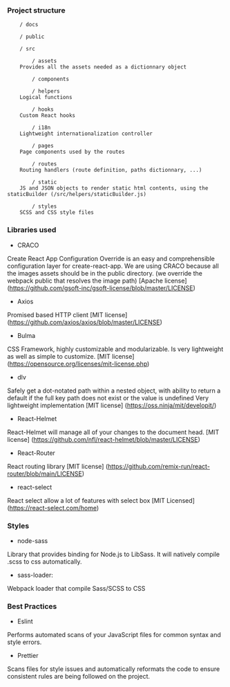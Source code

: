 ### Project structure

```
    / docs

    / public

    / src

        / assets
    Provides all the assets needed as a dictionnary object

        / components

        / helpers
    Logical functions

        / hooks
    Custom React hooks

        / i18n
    Lightweight internationalization controller

        / pages
    Page components used by the routes

        / routes
    Routing handlers (route definition, paths dictionnary, ...)

        / static
    JS and JSON objects to render static html contents, using the staticBuilder (/src/helpers/staticBuilder.js)

        / styles
    SCSS and CSS style files

```

### Libraries used

- CRACO

Create React App Configuration Override is an easy and comprehensible configuration layer for create-react-app.
We are using CRACO because all the images assets should be in the public directory. (we override the webpack public that resolves the image path)
[Apache license] (https://github.com/gsoft-inc/gsoft-license/blob/master/LICENSE)

- Axios

Promised based HTTP client
[MIT license] (https://github.com/axios/axios/blob/master/LICENSE)

- Bulma

CSS Framework, highly customizable and modularizable.
Is very lightweight as well as simple to customize.
[MIT license] (https://opensource.org/licenses/mit-license.php)

- dlv

Safely get a dot-notated path within a nested object, with ability to return a
default if the full key path does not exist or the value is undefined
Very lightweight implementation
[MIT license] (https://oss.ninja/mit/developit/)

- React-Helmet

React-Helmet will manage all of your changes to the document head.
[MIT license] (https://github.com/nfl/react-helmet/blob/master/LICENSE)

- React-Router

React routing library
[MIT license] (https://github.com/remix-run/react-router/blob/main/LICENSE)

- react-select

React select allow a lot of features with select box [MIT Licensed] (https://react-select.com/home)

### Styles

- node-sass

Library that provides binding for Node.js to LibSass.
It will natively compile .scss to css automatically.

- sass-loader:

Webpack loader that compile Sass/SCSS to CSS

### Best Practices

- Eslint

Performs automated scans of your JavaScript files for common syntax and style errors.

- Prettier

Scans files for style issues and automatically reformats the code to ensure
consistent rules are being followed on the project.

